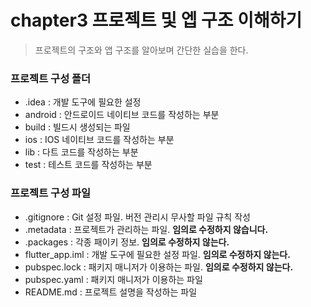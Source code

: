 # chapter3 프로젝트 및 엡 구조 이해하기
> 프로젝트의 구조와 앱 구조를 알아보며 간단한 실습을 한다.
### 프로젝트 구성 폴더
* .idea : 개발 도구에 필요한 설정
* android : 안드로이드 네이티브 코드를 작성하는 부분
* build : 빌드시 생성되는 파일
* ios : IOS 네이티브 코드를 작성하는 부분
* lib : 다트 코드를 작성하는 부분
* test : 테스트 코드를 작성하는 부분
### 프로젝트 구성 파일
* .gitignore : Git 설정 파일. 버전 관리시 무사할 파일 규칙 작성
* .metadata : 프로젝트가 관리하는 파일. __임의로 수정하지 않습니다.__
* .packages : 각종 패이키 정보. __임의로 수정하지 않는다.__
* flutter_app.iml : 개발 도구에 필요한 설정 파일. __임의로 수정하지 않는다.__
* pubspec.lock : 패키지 매니저가 이용하는 파일. __임의로 수정하지 않는다.__
* pubspec.yaml : 패키지 매니저가 이용하는 파일
* README.md : 프로젝트 설명을 작성하는 파일
